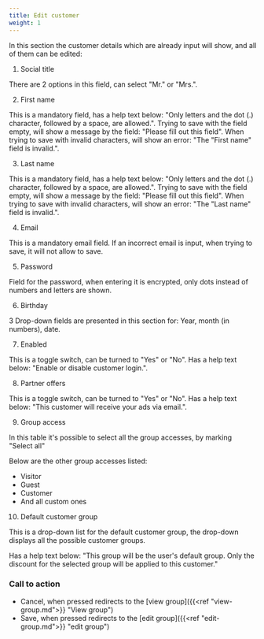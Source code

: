 ```yaml
---
title: Edit customer
weight: 1
---
```


In this section the customer details which are already input will show, and all of them can be edited:

1) Social title

There are 2 options in this field, can select "Mr." or "Mrs.".

2) First name

This is a mandatory field, has a help text below: "Only letters and the dot (.) character, followed by a space, are allowed.". Trying to save with the field empty, will show a message by the field: "Please fill out this field". When trying to save with invalid characters, will show an error: "The "First name" field is invalid.".

3) Last name

This is a mandatory field, has a help text below: "Only letters and the dot (.) character, followed by a space, are allowed.". Trying to save with the field empty, will show a message by the field: "Please fill out this field". When trying to save with invalid characters, will show an error: "The "Last name" field is invalid.".

4) Email

This is a mandatory email field. If an incorrect email is input, when trying to save, it will not allow to save.

5) Password

Field for the password, when entering it is encrypted, only dots instead of numbers and letters are shown.

6) Birthday

3 Drop-down fields are presented in this section for: Year, month (in numbers), date.

7) Enabled

This is a toggle switch, can be turned to "Yes" or "No". Has a help text below: "Enable or disable customer login.".

8) Partner offers

This is a toggle switch, can be turned to "Yes" or "No". Has a help text below: "This customer will receive your ads via email.".

9) Group access

In this table it's possible to select all the group accesses, by marking "Select all"

Below are the other group accesses listed:

 - Visitor
 - Guest
 - Customer
 - And all custom ones

10) Default customer group

This is a drop-down list for the default customer group, the drop-down displays all the possible customer groups.

Has a help text below: "This group will be the user's default group. Only the discount for the selected group will be applied to this customer."

### Call to action

 - Cancel, when pressed redirects to the [view group]({{<ref "view-group.md">}} "View group") 
 - Save,  when pressed redirects to the [edit group]({{<ref "edit-group.md">}} "edit group") 
